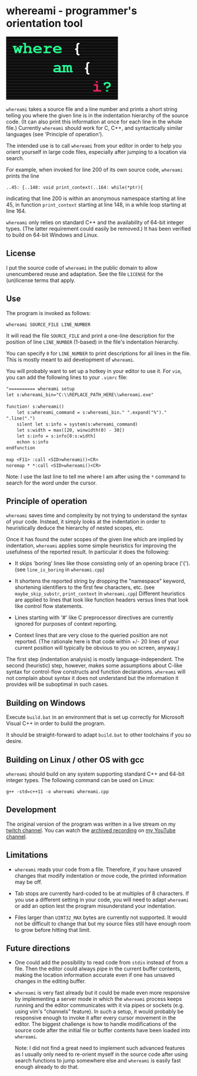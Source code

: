 # whereami - programmer's orientation tool

![whereami title graphics](https://github.com/edwinst/whereami/blob/master/whereami_title_304px.png?raw=true)

`whereami` takes a source file and a line number and prints a short string telling you where
the given line is in the indentation hierarchy of the source code. (It can also
print this information at once for each line in the whole file.) Currently
`whereami` should work for C, C++, and syntactically similar languages
(see 'Principle of operation').

The intended use is to call `whereami` from your editor in order to
help you orient yourself in large code files, especially after jumping
to a location via search.

For example, when invoked for line 200 of its own source code, `whereami` prints the line

    ..45: {..148: void print_context(..164: while(*ptr){

indicating that line 200 is within an anonymous namespace starting at line 45, in
function `print_context` starting at line 148, in a while loop starting at line 164.

`whereami` only relies on standard C++ and the availability of 64-bit integer types.
(The latter requirement could easily be removed.) It has been verified to build
on 64-bit Windows and Linux.

## License

I put the source code of `whereami` in the public domain to allow unencumbered reuse and
adaptation. See the file `LICENSE` for the (un)license terms that apply.

## Use

The program is invoked as follows:

    whereami SOURCE_FILE LINE_NUMBER

It will read the file `SOURCE_FILE` and print a one-line description for the position of
line `LINE_NUMBER` (1-based) in the file's indentation hierarchy.

You can specify `0` for `LINE_NUMBER` to print descriptions for all lines in the file.
This is mostly meant to aid development of `whereami`.

You will probably want to set up a hotkey in your editor to use it. For `vim`, you can
add the following lines to your `.vimrc` file:

    "========== whereami setup
    let s:whereami_bin="C:\\REPLACE_PATH_HERE\\whereami.exe"

    function! s:whereami()
        let s:whereami_command = s:whereami_bin." ".expand("%")." ".line(".")
        silent let s:info = system(s:whereami_command)
        let s:width = max([20, winwidth(0) - 30])
        let s:info = s:info[0:s:width]
        echon s:info
    endfunction

    map <F11> :call <SID>whereami()<CR>
    noremap * *:call <SID>whereami()<CR>

Note: I use the last line to tell me where I am after using the `*` command to search for
the word under the cursor. 

## Principle of operation

`whereami` saves time and complexity by not trying to understand the
syntax of your code. Instead, it simply looks at the indentation in order
to heuristically deduce the hierarchy of nested scopes, etc.

Once it has found the outer scopes of the given line which are implied by
indentation, `whereami` applies some simple heuristics for improving the
usefulness of the reported result. In particular it does the following:

* It skips 'boring' lines like those consisting only of an opening brace ('{').
  (see `line_is_boring` in `whereami.cpp`)

* It shortens the reported string by dropping the "namespace" keyword,
  shortening identifiers to the first few characters, etc.
  (see `maybe_skip_substr`, `print_context` in `whereami.cpp`)
  Different heuristics are applied to lines that look like function
  headers versus lines that look like control flow statements.

* Lines starting with '#' like C preprocessor directives are currently
  ignored for purposes of context reporting.

* Context lines that are very close to the queried position are not
  reported. (The rationale here is that code within +/- 20 lines of
  your current position will typically be obvious to you on screen,
  anyway.)

The first step (indentation analysis) is mostly language-independent.
The second (heuristic) step, however, makes some assumptions about
C-like syntax for control-flow constructs and function declarations.
`whereami` will not complain about syntax it does not understand but
the information it provides will be suboptimal in such cases.

## Building on Windows

Execute `build.bat` in an environment that is set up correctly for
Microsoft Visual C++ in order to build the program.

It should be straight-forward to adapt `build.bat` to other toolchains
if you so desire.

## Building on Linux / other OS with gcc

`whereami` should build on any system supporting standard C++ and 64-bit integer types.
The following command can be used on Linux:

    g++ -std=c++11 -o whereami whereami.cpp

## Development

The original version of the program was written in a live stream on my
[twitch channel](https://www.twitch.tv/edwinst). You can watch the
[archived recording](https://youtu.be/vWOtwyDFxi8)
on [my YouTube channel](https://www.youtube.com/channel/UC2FDMyhLAoQM2HR8zY4m7hw).

## Limitations

* `whereami` reads your code from a file. Therefore, if you have unsaved changes
  that modify indentation or move code, the printed information may be off.

* Tab stops are currently hard-coded to be at multiples of 8 characters. If you use
  a different setting in your code, you will need to adapt `whereami` or add an
  option lest the program misunderstand your indentation.

* Files larger than `UINT32_MAX` bytes are currently not supported. It would not be
  difficult to change that but my source files still have enough room to grow
  before hitting that limit.

## Future directions

* One could add the possibility to read code from `stdin` instead of from a file.
  Then the editor could always pipe in the current buffer contents, making the
  location information accurate even if one has unsaved changes in the editing buffer.

* `whereami` is very fast already but it could be made even more responsive by
  implementing a server mode in which the `whereami` process keeps running and
  the editor communicates with it via pipes or sockets (e.g. using vim's "channels"
  feature). In such a setup, it would probably be responsive enough to
  invoke it after every cursor movement in the editor. The biggest challenge
  is how to handle modifications of the source code after the initial file or
  buffer contents have been loaded into `whereami`.

  Note: I did not find a great need to implement such advanced features as
  I usually only need to re-orient myself in the source code after using
  search functions to jump somewhere else and `whereami` is easily fast enough
  already to do that.
